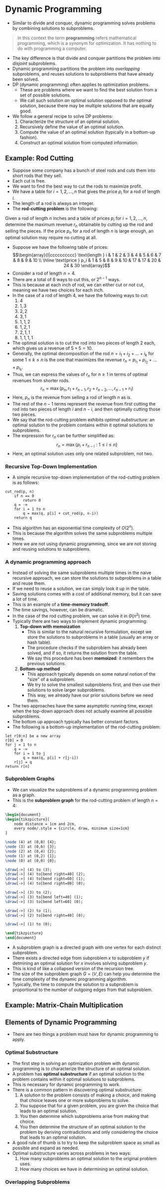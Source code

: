 # Dynamic Programming
- Similar to divide and conquer, dynamic programming solves problems by combining solutions to subproblems.
> In this context the term **programming** refers mathematical programming, which is a synonym for optimization. It has nothing to do with programming a computer.
- The key difference is that divide and conquer partitions the problem into *disjoint* subproblems.
- Dynamic programming partitions the problem into *overlapping* subproblems, and reuses solutions to subproblems that have already been solved.
- DP (dynamic programming) often applies to optimization problems.
    - These are problems where we want to find the best solution from a set of possible solutions.
    - We call such solution *an* optimal solution opposed to *the* optimal solution, because there may be multiple solutions that are equally good.
- We follow a general recipe to solve DP problems:
    1. Characterize the structure of an optimal solution.
    2. Recursively define the value of an optimal solution.
    3. Compute the value of an optimal solution (typically in a bottom-up fashion).
    4. Construct an optimal solution from computed information.
## Example: Rod Cutting
- Suppose some company has a bunch of steel rods and cuts them into short rods that they sell.
- Each cut is free.
- We want to find the best way to cut the rods to maximize profit.
- We have a table for $i = 1, 2, \ldots, n$ that gives the price $p_i$ for a rod of length $i$.
- The length of a rod is always an integer.
- The **rod-cutting problem** is the following:

Given a rod of length $n$ inches and a table of prices $p_i$ for $i = 1, 2, \ldots, n$, determine the maximum revenue $r_n$ obtainable by cutting up the rod and selling the pieces. If the price $p_n$ for a rod of length $n$ is large enough, an optimal solution may require no cutting at all.

- Suppose we have the following table of prices:
$$\begin{array}{l|cccccccccc}
\text{length } i & 1 & 2 & 3 & 4 & 5 & 6 & 7 & 8 & 9 & 10 \\
\hline
\text{price } p_i & 1 & 5 & 8 & 9 & 10 & 17 & 17 & 20 & 24 & 30
\end{array}$$
- Consider a rod of length $n = 4$.
- There are a total of $8$ ways to cut this, or $2^{n-1}$ ways.
- This is because at each inch of rod, we can either cut or not cut, meaning we have two choices for each inch.
- In the case of a rod of length $4$, we have the following ways to cut:
    1. $4$
    2. $1, 3$
    3. $2, 2$
    4. $3, 1$
    5. $1, 1, 2$
    6. $1, 2, 1$
    7. $2, 1, 1$
    8. $1, 1, 1, 1$
- The optimal solution is to cut the rod into two pieces of length $2$ each, which gives us a revenue of $5 + 5 = 10$.
- Generally, the optimal decomposition of the rod $n = i_1 + i_2 + \ldots + i_k$ for some $1 \leq k \leq n$ is the one that maximizes the revenue $r_n = p_{i_1} + p_{i_2} + \ldots + p_{i_k}$.
- Thus, we can express the values of $r_n$ for $n \geq 1$ in terms of optimal revenues from shorter rods.
$$ r_n = \max(p_n, r_1 + r_{n-1}, r_2 + r_{n-2}, \ldots, r_{n-1} + r_1) $$
- Here, $p_n$ is the revenue from selling a rod of length $n$ as is.
- The rest of the $n-1$ terms represent the revenue from first cutting the rod into two pieces of length $i$ and $n-i$, and then optimally cutting those two pieces.
- We say that the rod-cutting problem exhibits *optimal substructure*: an optimal solution to the problem contains within it optimal solutions to subproblems.
- The expression for $r_n$ can be further simplified as:
$$ r_n = \max \{p_i + r_{n-i} : 1 \leq i \leq n\} $$
- Here, an optimal solution uses only one related subproblem, not two.
### Recursive Top-Down Implementation
- A simple recursive top-down implementation of the rod-cutting problem is as follows:
```pseudo
cut_rod(p, n)
    if n == 0
        return 0
    q = -∞
    for i = 1 to n
        q = max(q, p[i] + cut_rod(p, n-i))
    return q
```
- This algorithm has an exponential time complexity of $O(2^n)$.
- This is because the algorithm solves the same subproblems multiple times.
- Here we are not using dynamic programming, since we are not storing and reusing solutions to subproblems.
### A dynamic programming approach
- Instead of solving the same subproblems multiple times in the naive recursive approach, we can store the solutions to subproblems in a table and reuse them.
- If we need to reuse a solution, we can simply look it up in the table.
- Saving solutions comes with a cost of additional memory, but it can save a lot of time.
- This is an example of a **time-memory tradeoff**.
- The time savings, however, can be dramatic.
- In the case of the rod cutting problem, we can solve it in $\Theta(n^2)$ time.
- Typically there are two ways to implement dynamic programming:
    1. **Top-down with memoization**
        - This is similar to the natural recursive formulation, except we store the solutions to subproblems in a table (usually an array or hash table).
        - The procedure checks if the subproblem has already been solved, and if so, it returns the solution from the table.
        - We say this procedure has been **memoized**: it remembers the previous solutions.
    2. **Bottom-up method**
        - This approach typically depends on some natural notion of the "size" of a subproblem.
        - We try to solve the smallest subproblems first, and then use their solutions to solve larger subproblems.
        - This way, we already have our prior solutions before we need them.
- The two approaches have the same asymptotic running time, except when the top-down approach does not actually examine all possible subproblems.
- The bottom up approach typically has better constant factors.
- The following is a bottom-up implementation of the rod-cutting problem:
```pseudo
let r[0:n] be a new array
r[0] = 0
for j = 1 to n
    q = -∞
    for i = 1 to j
        q = max(q, p[i] + r[j-i])
    r[j] = q
return r[n]
```
### Subproblem Graphs
- We can visualize the subproblems of a dynamic programming problem as a graph.
- This is the **subproblem graph** for the rod-cutting problem of length $n = 4$:
```tikz
\begin{document}
\begin{tikzpicture}[
    node distance = 1cm and 2cm,
    every node/.style = {circle, draw, minimum size=1cm}
]

\node (4) at (0,8) {4};
\node (3) at (0,6) {3};
\node (2) at (0,4) {2};
\node (1) at (0,2) {1};
\node (0) at (0,0) {0};

\draw[->] (4) to (3);
\draw[->] (4) to[bend right=40] (2);
\draw[->] (4) to[bend right=60] (1);
\draw[->] (4) to[bend right=80] (0);

\draw[->] (3) to (2);
\draw[->] (3) to[bend left=40] (1);
\draw[->] (3) to[bend left=60] (0);

\draw[->] (2) to (1);
\draw[->] (2) to[bend right=40] (0);

\draw[->] (1) to (0);

\end{tikzpicture}
\end{document}
```
- A subproblem graph is a directed graph with one vertex for each distinct subproblem.
- There exists a directed edge from subproblem $x$ to subproblem $y$ if detmining an optimal solution for $x$ involves solving subproblem $y$.
- This is kind of like a collapsed version of the recursion tree.
- The size of the subproblem graph $G = (V, E)$ can help you determine the time complexity of the dynamic programming algorithm.
- Typically, the time to compute the solution to a subproblem is proportional to the number of outgoing edges from that subproblem.
## Example: Matrix-Chain Multiplication
## Elements of Dynamic Programming
- There are two things a problem must have for dynamic programming to apply.
### Optimal Substructure
- The first step in solving an optimization problem with dynamic programming is to characterize the structure of an optimal solution.
- A problem has **optimal substructure** if an optimal solution to the problem contains within it optimal solutions to subproblems.
- This is necessary for dynamic programming to work.
- There is a common pattern in discovering optimal substructure:
    1. A solution to the problem consists of making a choice, and making that choice leaves one or more subproblems to solve.
    2. You suppose that for a given problem, you are given the choice that leads to an optimal solution.
    3. You then determine which subproblems arise from making that choice.
    4. You then determine the structure of an optimal solution to the problem by deriving contradictions and only considering the choice that leads to an optimal solution.
- A good rule of thumb is to try to keep the subproblem space as small as possible and expand as needed.
- Optimal substructure varies across problems in two ways:
    1. How many subproblems an optimal solution to the original problem uses.
    2. How many choices we have in determining an optimal solution.
### Overlapping Subproblems